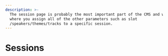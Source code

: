 ```yaml
---
description: >-
  The session page is probably the most important part of the CMS and will be
  where you assign all of the other parameters such as slot
  /speakers/themes/tracks to a specific session.
---
```


# Sessions

